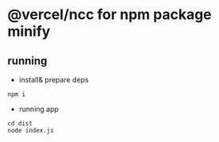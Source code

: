 # @vercel/ncc for npm package minify

## running

* install& prepare deps

```code
npm i
```

* running app

```code
cd dist
node index.js
```